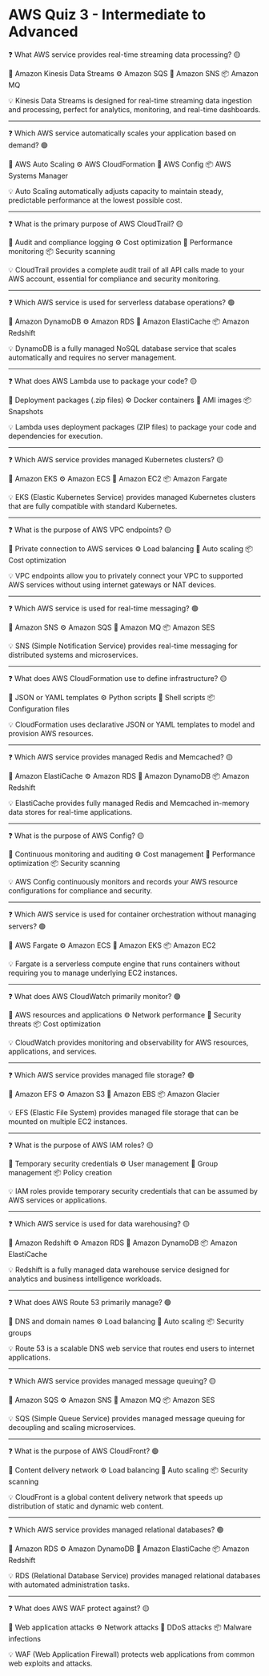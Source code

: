 # AWS Quiz 3 - Intermediate to Advanced

❓ What AWS service provides real-time streaming data processing? 🟡

📝 Amazon Kinesis Data Streams
⚙️ Amazon SQS
🧱 Amazon SNS
📦 Amazon MQ

💡 Kinesis Data Streams is designed for real-time streaming data ingestion and processing, perfect for analytics, monitoring, and real-time dashboards.

---

❓ Which AWS service automatically scales your application based on demand? 🟢

📝 AWS Auto Scaling
⚙️ AWS CloudFormation
🧱 AWS Config
📦 AWS Systems Manager

💡 Auto Scaling automatically adjusts capacity to maintain steady, predictable performance at the lowest possible cost.

---

❓ What is the primary purpose of AWS CloudTrail? 🟡

📝 Audit and compliance logging
⚙️ Cost optimization
🧱 Performance monitoring
📦 Security scanning

💡 CloudTrail provides a complete audit trail of all API calls made to your AWS account, essential for compliance and security monitoring.

---

❓ Which AWS service is used for serverless database operations? 🟢

📝 Amazon DynamoDB
⚙️ Amazon RDS
🧱 Amazon ElastiCache
📦 Amazon Redshift

💡 DynamoDB is a fully managed NoSQL database service that scales automatically and requires no server management.

---

❓ What does AWS Lambda use to package your code? 🟡

📝 Deployment packages (.zip files)
⚙️ Docker containers
🧱 AMI images
📦 Snapshots

💡 Lambda uses deployment packages (ZIP files) to package your code and dependencies for execution.

---

❓ Which AWS service provides managed Kubernetes clusters? 🟡

📝 Amazon EKS
⚙️ Amazon ECS
🧱 Amazon EC2
📦 Amazon Fargate

💡 EKS (Elastic Kubernetes Service) provides managed Kubernetes clusters that are fully compatible with standard Kubernetes.

---

❓ What is the purpose of AWS VPC endpoints? 🟡

📝 Private connection to AWS services
⚙️ Load balancing
🧱 Auto scaling
📦 Cost optimization

💡 VPC endpoints allow you to privately connect your VPC to supported AWS services without using internet gateways or NAT devices.

---

❓ Which AWS service is used for real-time messaging? 🟢

📝 Amazon SNS
⚙️ Amazon SQS
🧱 Amazon MQ
📦 Amazon SES

💡 SNS (Simple Notification Service) provides real-time messaging for distributed systems and microservices.

---

❓ What does AWS CloudFormation use to define infrastructure? 🟡

📝 JSON or YAML templates
⚙️ Python scripts
🧱 Shell scripts
📦 Configuration files

💡 CloudFormation uses declarative JSON or YAML templates to model and provision AWS resources.

---

❓ Which AWS service provides managed Redis and Memcached? 🟡

📝 Amazon ElastiCache
⚙️ Amazon RDS
🧱 Amazon DynamoDB
📦 Amazon Redshift

💡 ElastiCache provides fully managed Redis and Memcached in-memory data stores for real-time applications.

---

❓ What is the purpose of AWS Config? 🟡

📝 Continuous monitoring and auditing
⚙️ Cost management
🧱 Performance optimization
📦 Security scanning

💡 AWS Config continuously monitors and records your AWS resource configurations for compliance and security.

---

❓ Which AWS service is used for container orchestration without managing servers? 🟢

📝 AWS Fargate
⚙️ Amazon ECS
🧱 Amazon EKS
📦 Amazon EC2

💡 Fargate is a serverless compute engine that runs containers without requiring you to manage underlying EC2 instances.

---

❓ What does AWS CloudWatch primarily monitor? 🟢

📝 AWS resources and applications
⚙️ Network performance
🧱 Security threats
📦 Cost optimization

💡 CloudWatch provides monitoring and observability for AWS resources, applications, and services.

---

❓ Which AWS service provides managed file storage? 🟢

📝 Amazon EFS
⚙️ Amazon S3
🧱 Amazon EBS
📦 Amazon Glacier

💡 EFS (Elastic File System) provides managed file storage that can be mounted on multiple EC2 instances.

---

❓ What is the purpose of AWS IAM roles? 🟡

📝 Temporary security credentials
⚙️ User management
🧱 Group management
📦 Policy creation

💡 IAM roles provide temporary security credentials that can be assumed by AWS services or applications.

---

❓ Which AWS service is used for data warehousing? 🟡

📝 Amazon Redshift
⚙️ Amazon RDS
🧱 Amazon DynamoDB
📦 Amazon ElastiCache

💡 Redshift is a fully managed data warehouse service designed for analytics and business intelligence workloads.

---

❓ What does AWS Route 53 primarily manage? 🟢

📝 DNS and domain names
⚙️ Load balancing
🧱 Auto scaling
📦 Security groups

💡 Route 53 is a scalable DNS web service that routes end users to internet applications.

---

❓ Which AWS service provides managed message queuing? 🟡

📝 Amazon SQS
⚙️ Amazon SNS
🧱 Amazon MQ
📦 Amazon SES

💡 SQS (Simple Queue Service) provides managed message queuing for decoupling and scaling microservices.

---

❓ What is the purpose of AWS CloudFront? 🟢

📝 Content delivery network
⚙️ Load balancing
🧱 Auto scaling
📦 Security scanning

💡 CloudFront is a global content delivery network that speeds up distribution of static and dynamic web content.

---

❓ Which AWS service provides managed relational databases? 🟢

📝 Amazon RDS
⚙️ Amazon DynamoDB
🧱 Amazon ElastiCache
📦 Amazon Redshift

💡 RDS (Relational Database Service) provides managed relational databases with automated administration tasks.

---

❓ What does AWS WAF protect against? 🟡

📝 Web application attacks
⚙️ Network attacks
🧱 DDoS attacks
📦 Malware infections

💡 WAF (Web Application Firewall) protects web applications from common web exploits and attacks.
